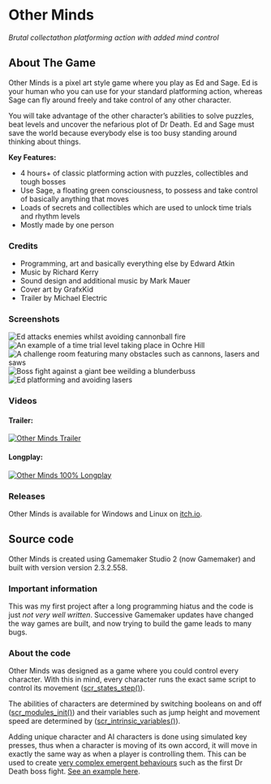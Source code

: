 # Other Minds

*Brutal collectathon platforming action with added mind control*

## About The Game

Other Minds is a pixel art style game where you play as Ed and Sage. Ed is your human who you can use for your standard platforming action, whereas Sage can fly around freely and take control of any other character.

You will take advantage of the other character’s abilities to solve puzzles, beat levels and uncover the nefarious plot of Dr Death. Ed and Sage must save the world because everybody else is too busy standing around thinking about things.

**Key Features:**
- 4 hours+ of classic platforming action with puzzles, collectibles and tough bosses
- Use Sage, a floating green consciousness, to possess and take control of basically anything that moves
- Loads of secrets and collectibles which are used to unlock time trials and rhythm levels
- Mostly made by one person

### Credits
- Programming, art and basically everything else by Edward Atkin
- Music by Richard Kerry
- Sound design and additional music by Mark Mauer
- Cover art by GrafxKid
- Trailer by Michael Electric

### Screenshots
![Ed attacks enemies whilst avoiding cannonball fire](https://img.itch.zone/aW1hZ2UvNTQwMDE1LzQ2OTcxMTUuZ2lm/347x500/Kd5dF6.gif)
![An example of a time trial level taking place in Ochre Hill](https://img.itch.zone/aW1hZ2UvNTQwMDE1LzQ2OTcxMTkuZ2lm/347x500/lmgeiV.gif)
![A challenge room featuring many obstacles such as cannons, lasers and saws](https://img.itch.zone/aW1hZ2UvNTQwMDE1LzQ2OTcxMTguZ2lm/347x500/kP8OkV.gif)
![Boss fight against a giant bee weilding a blunderbuss](https://img.itch.zone/aW1hZ2UvNTQwMDE1LzQ2OTcxMTYuZ2lm/347x500/%2Bs23aq.gif)
![Ed platforming and avoiding lasers](https://img.itch.zone/aW1hZ2UvNTQwMDE1LzQ2OTcxMTcuZ2lm/347x500/Jcjalr.gif)

### Videos
#### Trailer:

[![Other Minds Trailer](https://img.youtube.com/vi/0AfXycXbqj8/0.jpg)](https://www.youtube.com/watch?v=0AfXycXbqj8)

#### Longplay:

[![Other Minds 100% Longplay](https://img.youtube.com/vi/IJQ1HT4kFHg/0.jpg)](https://www.youtube.com/watch?v=IJQ1HT4kFHg)

### Releases

Other Minds is available for Windows and Linux on [itch.io](https://eatkin.itch.io/other-minds).

## Source code

Other Minds is created using Gamemaker Studio 2 (now Gamemaker) and built with version version 2.3.2.558.

### Important information

This was my first project after a long programming hiatus and the code is just *not very well written*. Successive Gamemaker updates have changed the way games are built, and now trying to build the game leads to many bugs.


### About the code

Other Minds was designed as a game where you could control every character. With this in mind, every character runs the exact same script to control its movement ([scr_states_step()](https://github.com/Eatkin/OtherMinds/blob/master/scripts/scr_states_step/scr_states_step.gml)).

The abilities of characters are determined by switching booleans on and off ([scr_modules_init()](https://github.com/Eatkin/OtherMinds/blob/master/scripts/scr_modules_init/scr_modules_init.gml)) and their variables such as jump height and movement speed are determined by ([scr_intrinsic_variables()](https://github.com/Eatkin/OtherMinds/blob/master/scripts/scr_intrinsic_variables/scr_intrinsic_variables.gml)).

Adding unique character and AI characters is done using simulated key presses, thus when a character is moving of its own accord, it will move in exactly the same way as when a player is controlling them. This can be used to create [very complex emergent behaviours](https://github.com/Eatkin/OtherMinds/blob/master/objects/obj_drdeath_edspaceboss/Step_0.gml#L518-896) such as the first Dr Death boss fight. [See an example here](https://youtu.be/IJQ1HT4kFHg?t=1083).
